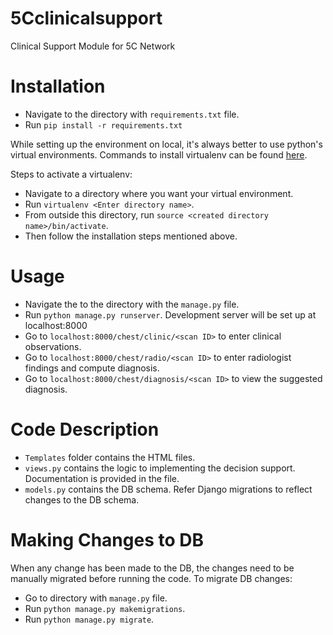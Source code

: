 # 5Cclinicalsupport

Clinical Support Module for 5C Network

# Installation

- Navigate to the directory with `requirements.txt` file.
- Run `pip install -r requirements.txt`

While setting up the environment on local, it's always better to use python's virtual environments. Commands to install virtualenv can be found [here](http://www.pythonforbeginners.com/basics/how-to-use-python-virtualenv).

Steps to activate a virtualenv:
- Navigate to a directory where you want your virtual environment.
- Run `virtualenv <Enter directory name>`.
- From outside this directory, run `source <created directory name>/bin/activate`.
- Then follow the installation steps mentioned above.

# Usage

- Navigate the to the directory with the `manage.py` file.
- Run `python manage.py runserver`. Development server will be set up at localhost:8000
- Go to `localhost:8000/chest/clinic/<scan ID>` to enter clinical observations.
- Go to `localhost:8000/chest/radio/<scan ID>` to enter radiologist findings and compute diagnosis.
- Go to `localhost:8000/chest/diagnosis/<scan ID>` to view the suggested diagnosis.

# Code Description

- `Templates` folder contains the HTML files. 
- `views.py` contains the logic to implementing the decision support. Documentation is provided in the file. 
- `models.py` contains the DB schema. Refer Django migrations to reflect changes to the DB schema.

# Making Changes to DB 

When any change has been made to the DB, the changes need to be manually migrated before running the code. To migrate DB changes:
- Go to directory with `manage.py` file.
- Run `python manage.py makemigrations`.
- Run `python manage.py migrate`.
